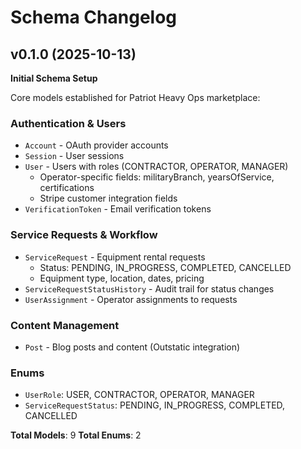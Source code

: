 # Schema Changelog

## v0.1.0 (2025-10-13)

**Initial Schema Setup**

Core models established for Patriot Heavy Ops marketplace:

### Authentication & Users
- `Account` - OAuth provider accounts
- `Session` - User sessions
- `User` - Users with roles (CONTRACTOR, OPERATOR, MANAGER)
  - Operator-specific fields: militaryBranch, yearsOfService, certifications
  - Stripe customer integration fields
- `VerificationToken` - Email verification tokens

### Service Requests & Workflow
- `ServiceRequest` - Equipment rental requests
  - Status: PENDING, IN_PROGRESS, COMPLETED, CANCELLED
  - Equipment type, location, dates, pricing
- `ServiceRequestStatusHistory` - Audit trail for status changes
- `UserAssignment` - Operator assignments to requests

### Content Management
- `Post` - Blog posts and content (Outstatic integration)

### Enums
- `UserRole`: USER, CONTRACTOR, OPERATOR, MANAGER
- `ServiceRequestStatus`: PENDING, IN_PROGRESS, COMPLETED, CANCELLED

**Total Models**: 9
**Total Enums**: 2
